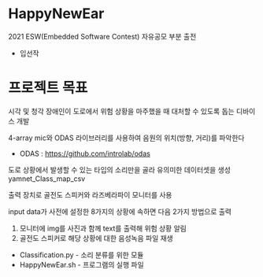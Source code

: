 # HappyNewEar

2021 ESW(Embedded Software Contest) 자유공모 부분 출전
- 입선작

# 프로젝트 목표
시각 및 청각 장애인이 도로에서 위험 상황을 마주했을 때 대처할 수 있도록 돕는 디바이스 개발 

4-array mic와 ODAS 라이브러리를 사용하여 음원의 위치(방향, 거리)를 파악한다

* ODAS : https://github.com/introlab/odas

도로 상황에서 발생할 수 있는 타입의 소리만을 골라 유의미한 데이터셋을 생성
yamnet_Class_map_csv

출력 장치로 골전도 스피커와 라즈베라파이 모니터를 사용

input data가 사전에 설정한 8가지의 상황에 속하면 다음 2가지 방법으로 출력 

1. 모니터에 img를 사진과 함께 text를 출력해 위험 상황 알림
2. 골전도 스피커로 해당 상황에 대한 음성녹음 파일 재생

* Classification.py - 소리 분류를 위한 모듈
* HappyNewEar.sh - 프로그램의 실행 파일